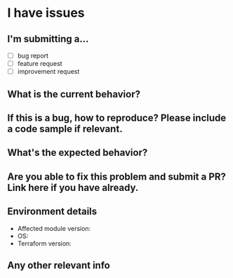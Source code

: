 # I have issues

## I'm submitting a...

* [ ] bug report
* [ ] feature request
* [ ] improvement request

## What is the current behavior?



## If this is a bug, how to reproduce? Please include a code sample if relevant.



## What's the expected behavior?



## Are you able to fix this problem and submit a PR? Link here if you have already.

## Environment details

* Affected module version:
* OS:
* Terraform version:

## Any other relevant info
